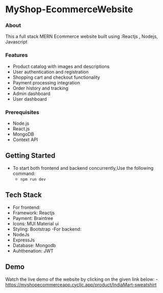 # MyShop-EcommerceWebsite
### About
This a full stack MERN Ecommerce website built using :Reactjs , Nodejs, Javascript 


### Features
- Product catalog with images and descriptions
- User authentication and registration
- Shopping cart and checkout functionality
- Payment processing integration
- Order history and tracking
- Admin dashboard
- User dashboard

### Prerequisites
- Node.js
- React.js
- MongoDB
- Context API
  
## Getting Started
- To start both frontend and backend concurrently,Use the following command:
  - `npm run dev`
 
## Tech Stack
- For frontend:
 - Framework: Reactjs
 - Payment: Braintree
 - Icons: MUI Material ui
 - Styling: Bootstrap
-For backend:
 - NodeJs
 - ExpressJs
 - Database: Mongodb
 - Auhthenation: JWT
## Demo
Watch the live demo of the website by clicking on the given link below:
-https://myshopecommerceapp.cyclic.app/product/IndiaMart-sweatshirt




